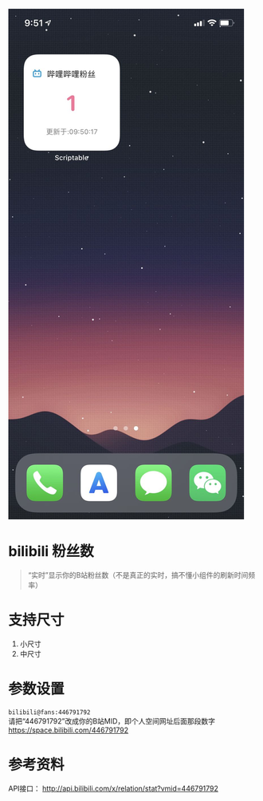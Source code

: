![](screenshot.jpg)

# bilibili 粉丝数
> “实时”显示你的B站粉丝数（不是真正的实时，搞不懂小组件的刷新时间频率）

# 支持尺寸
1. 小尺寸
2. 中尺寸

# 参数设置
`bilibili@fans:446791792`    
请把“446791792”改成你的B站MID，即个人空间网址后面那段数字 https://space.bilibili.com/446791792

# 参考资料
API接口： http://api.bilibili.com/x/relation/stat?vmid=446791792
